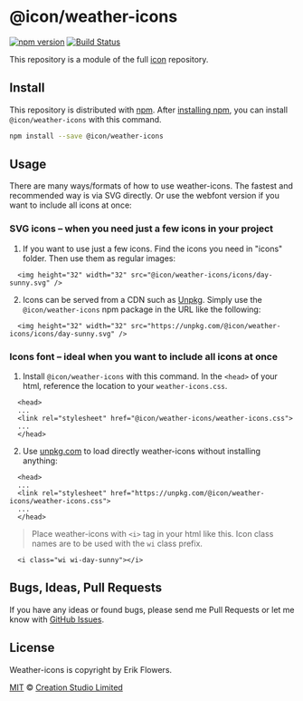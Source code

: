 # @icon/weather-icons

[![npm version](https://img.shields.io/npm/v/@icon/weather-icons.svg)](https://www.npmjs.org/package/@icon/weather-icons)
[![Build Status](https://travis-ci.org/icon/icon.svg?branch=master)](https://travis-ci.org/icon/icon)

This repository is a module of the full [icon][icon] repository.

## Install

This repository is distributed with [npm]. After [installing npm][install-npm], you can install `@icon/weather-icons` with this command.

```bash
npm install --save @icon/weather-icons
```

## Usage

There are many ways/formats of how to use weather-icons. The fastest and recommended way is via SVG directly. Or use the webfont version if you want to include all icons at once:

### SVG icons – when you need just a few icons in your project

  1. If you want to use just a few icons. Find the icons you need in "icons" folder. Then use them as regular images:

```
  <img height="32" width="32" src="@icon/weather-icons/icons/day-sunny.svg" />
```

  2. Icons can be served from a CDN such as [Unpkg][Unpkg]. Simply use the `@icon/weather-icons` npm package in the URL like the following:

```
  <img height="32" width="32" src="https://unpkg.com/@icon/weather-icons/icons/day-sunny.svg" />
```

### Icons font – ideal when you want to include all icons at once

  1. Install `@icon/weather-icons` with this command. In the `<head>` of your html, reference the location to your `weather-icons.css`.

```
  <head>
  ...
  <link rel="stylesheet" href="@icon/weather-icons/weather-icons.css">
  ...
  </head>
```

  2. Use [unpkg.com][Unpkg] to load directly weather-icons without installing anything:

```
  <head>
  ...
  <link rel="stylesheet" href="https://unpkg.com/@icon/weather-icons/weather-icons.css">
  ...
  </head>
```

> Place weather-icons with `<i>` tag in your html like this. Icon class names are to be used with the `wi` class prefix.

```
  <i class="wi wi-day-sunny"></i>
```


## Bugs, Ideas, Pull Requests

If you have any ideas or found bugs, please send me Pull Requests or let me know with [GitHub Issues][github issues].

## License

Weather-icons is copyright by Erik Flowers.

[MIT](./LICENSE) &copy; [Creation Studio Limited](https://creationstudio.com/)

[icon]: https://github.com/icon/icon
[docs]: http://icon.github.io/
[npm]: https://www.npmjs.com/
[install-npm]: https://docs.npmjs.com/getting-started/installing-node
[sass]: http://sass-lang.com/
[github issues]: https://github.com/thecreation/icons/issues
[Unpkg]: https://unpkg.com